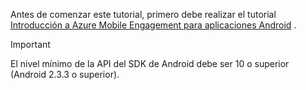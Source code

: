 Antes de comenzar este tutorial, primero debe realizar el tutorial [Introducción a Azure Mobile Engagement para aplicaciones Android](../articles/mobile-engagement/mobile-engagement-android-get-started.md) .

> [!IMPORTANT]
> El nivel mínimo de la API del SDK de Android debe ser 10 o superior (Android 2.3.3 o superior).
> 
> 



<!--HONumber=Nov16_HO3-->


